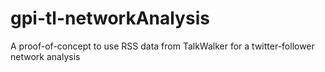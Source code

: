 # gpi-tl-networkAnalysis
A proof-of-concept to use RSS data from TalkWalker for a twitter-follower network analysis
